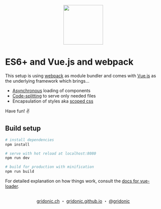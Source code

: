 <p align="center"><img src="https://gridonic.github.io/assets/images/logos/vue-webpack.svg" height="128"></p>

# ES6+ and Vue.js and webpack

This setup is using [webpack] as module bundler and comes with [Vue.js] as the underlying framework which brings…

- [Asynchronous] loading of components
- [Code-splitting] to serve only needed files
- Encapsulation of styles aka [scoped css]

Have fun! ✌️

## Build setup

``` bash
# install dependencies
npm install

# serve with hot reload at localhost:8080
npm run dev

# build for production with minification
npm run build
```

For detailed explanation on how things work, consult the [docs for vue-loader](http://vuejs.github.io/vue-loader).

[webpack]: https://webpack.js.org/
[code-splitting]: https://webpack.js.org/guides/code-splitting/#on-demand-code-splitting
[Vue.js]: https://vuejs.org/
[asynchronous]: https://vuejs.org/v2/guide/components.html#Async-Components
[scoped css]: https://vue-loader.vuejs.org/en/features/scoped-css.html

##  
<p align="center">
  <a href="https://gridonic.ch">gridonic.ch</a> ・
  <a href="https://gridonic.github.io">gridonic.github.io</a> ・
  <a href="https://twitter.com/gridonic">@gridonic</a>
</p>
